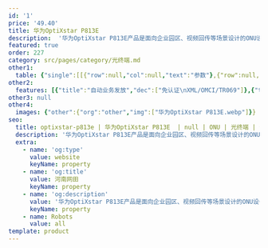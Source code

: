 ```yaml
---
id: '1'
price: '49.40'
title: 华为OptiXstar P813E
description:  '华为OptiXstar P813E产品是面向企业园区、视频回传等场景设计的ONU设备，可以提供8个带PoE/PoE+功能的GE接口，为用户带来高质量的语音、数据和高清视频等业务体验，同时支持XGS-PON上行。'
featured: true
order: 227
category: src/pages/category/光终端.md
other1: 
  table: {"single":[[{"row":null,"col":null,"text":"参数"},{"row":null,"col":null,"text":"华为OptiXstar P813E"}],[{"row":null,"col":null,"text":"尺寸（宽×深×高）"},{"row":null,"col":null,"text":"220mm x 150mm x 35mm（不含脚垫）"}],[{"row":null,"col":null,"text":"重量（不含适配器）"},{"row":null,"col":null,"text":"约1030g"}],[{"row":null,"col":null,"text":"工作环境温度"},{"row":null,"col":null,"text":"-5°C ~ +45°C"}],[{"row":null,"col":null,"text":"工作环境湿度"},{"row":null,"col":null,"text":"5% RH ～ 95% RH，非凝结"}],[{"row":null,"col":null,"text":"电源适配器额定输入范围"},{"row":null,"col":null,"text":"100 ～ 240 V AC，50/60 Hz"}],[{"row":null,"col":null,"text":"整机供电"},{"row":null,"col":null,"text":"56V DC，2.6A"}],[{"row":null,"col":null,"text":"网络侧接口"},{"row":null,"col":null,"text":"XGS-PON"}],[{"row":null,"col":null,"text":"用户侧接口"},{"row":null,"col":null,"text":"8*GE（PoE/PoE+）"}],[{"row":null,"col":null,"text":"静态功耗"},{"row":null,"col":null,"text":"8W"}],[{"row":null,"col":null,"text":"最大功耗"},{"row":null,"col":null,"text":"POE端口不带受电设备：12W\nPOE端口带最大功耗受电设备：143W"}],[{"row":null,"col":null,"text":"最大PoE输出功率"},{"row":null,"col":null,"text":"总功率120W，每个PoE接口最大支持30W"}],[{"row":null,"col":null,"text":"防雷规格"},{"row":null,"col":null,"text":"GE：共模4kV，差模0.5kV；AC电源：共模6kV，差模6kV"}],[{"row":null,"col":null,"text":"安装方式"},{"row":null,"col":null,"text":"支持室内桌面平放、挂墙或网络箱中安装"}],[{"row":null,"col":null,"text":"PON接口"},{"row":null,"col":null,"text":"支持XGS-PON光模块，接口类型：SC/UPC\nClass N1/N2\n接收灵敏度：-28dBm\n过载光功率：-9dBm\n传输速率：下行9.953 Gbit/s，上行9.953 Gbit/s\nType B单归属\nType B双归属（二层转发模式下支持）"}],[{"row":null,"col":null,"text":"GE接口"},{"row":null,"col":null,"text":"支持PoE、PoE+功能；遵循标准：IEEE 802.3af、IEEE 802.3at\n接口类型：RJ-45\n10/100/1000 Mbit/s接口速率自适应\nMDI/MDIX自动配置\nMAC地址学习数配置\n基于以太端口的VLAN透传、过滤"}]]}
other2:
  features: [{"title":"自动业务发放","dec":["免认证\nXML/OMCI/TR069"]},{"title":"智能运维","dec":["XML/Web UI\n流氓ONT检测和自律\n环网检测/PPPoE仿真/DHCP仿真"]},{"title":"防雷","dec":["GE：共模4kV，差模0.5kV\nAC电源：共模6kV，差模6kV"]}]
other3: null
other4:
  images: {"other":{"org":"other","img":["华为OptiXstar P813E.webp"]}}
seo:
  title: optixstar-p813e | 华为OptiXstar P813E  | null | ONU | 光终端 | 企业光网络
  description: '华为OptiXstar P813E产品是面向企业园区、视频回传等场景设计的ONU设备，可以提供8个带PoE/PoE+功能的GE接口，为用户带来高质量的语音、数据和高清视频等业务体验，同时支持XGS-PON上行。'
  extra:
    - name: 'og:type'
      value: website
      keyName: property
    - name: 'og:title'
      value: 河南网田
      keyName: property
    - name: 'og:description'
      value: '华为OptiXstar P813E产品是面向企业园区、视频回传等场景设计的ONU设备，可以提供8个带PoE/PoE+功能的GE接口，为用户带来高质量的语音、数据和高清视频等业务体验，同时支持XGS-PON上行。'
      keyName: property
    - name: Robots
      value: all
template: product
---
```

